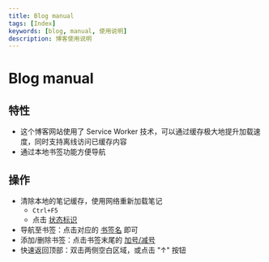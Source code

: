 ```yaml
---
title: Blog manual
tags: [Index]
keywords: [blog, manual, 使用说明]
description: 博客使用说明
---
```


# Blog manual

## 特性

- 这个博客网站使用了 Service Worker 技术，可以通过缓存极大地提升加载速度，同时支持离线访问已缓存内容
- 通过本地书签功能方便导航

## 操作

- 清除本地的笔记缓存，使用网络重新加载笔记
    - `Ctrl+F5`
    - 点击 [状态标识](@element/span#from)
- 导航至书签：点击对应的 [书签名](@element/#bookmarks>li>a) 即可
- 添加/删除书签：点击书签末尾的 [加号/减号](@element/#bookmarks>li>a.bookmark-op)
- 快速返回顶部：双击两侧空白区域，或点击 "↑" 按钮
